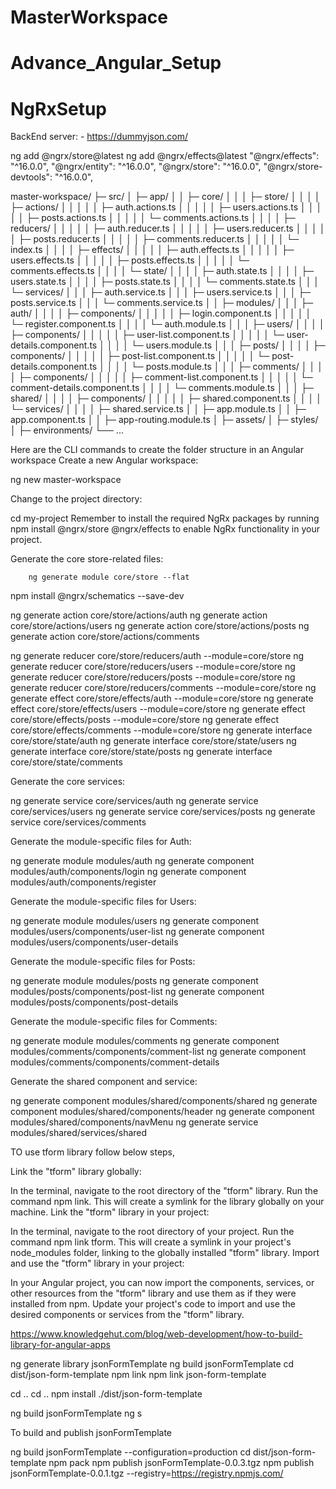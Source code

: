 # MasterWorkspace
# Advance_Angular_Setup
# NgRxSetup

BackEnd server: - https://dummyjson.com/

ng add @ngrx/store@latest
ng add @ngrx/effects@latest
    "@ngrx/effects": "^16.0.0",
    "@ngrx/entity": "^16.0.0",
    "@ngrx/store": "^16.0.0",
    "@ngrx/store-devtools": "^16.0.0",



master-workspace/
├─ src/
│   ├─ app/
│   │   ├─ core/
│   │   │   ├─ store/
│   │   │   │   ├─ actions/
│   │   │   │   │   ├─ auth.actions.ts
│   │   │   │   │   ├─ users.actions.ts
│   │   │   │   │   ├─ posts.actions.ts
│   │   │   │   │   └─ comments.actions.ts
│   │   │   │   ├─ reducers/
│   │   │   │   │   ├─ auth.reducer.ts
│   │   │   │   │   ├─ users.reducer.ts
│   │   │   │   │   ├─ posts.reducer.ts
│   │   │   │   │   ├─ comments.reducer.ts
│   │   │   │   │   └─ index.ts
│   │   │   │   ├─ effects/
│   │   │   │   │   ├─ auth.effects.ts
│   │   │   │   │   ├─ users.effects.ts
│   │   │   │   │   ├─ posts.effects.ts
│   │   │   │   │   └─ comments.effects.ts
│   │   │   │   └─ state/
│   │   │   │       ├─ auth.state.ts
│   │   │   │       ├─ users.state.ts
│   │   │   │       ├─ posts.state.ts
│   │   │   │       └─ comments.state.ts
│   │   │   └─ services/
│   │   │       ├─ auth.service.ts
│   │   │       ├─ users.service.ts
│   │   │       ├─ posts.service.ts
│   │   │       └─ comments.service.ts
│   │   ├─ modules/
│   │   │   ├─ auth/
│   │   │   │   ├─ components/
│   │   │   │   │   ├─ login.component.ts
│   │   │   │   │   └─ register.component.ts
│   │   │   │   └─ auth.module.ts
│   │   │   ├─ users/
│   │   │   │   ├─ components/
│   │   │   │   │   ├─ user-list.component.ts
│   │   │   │   │   └─ user-details.component.ts
│   │   │   │   └─ users.module.ts
│   │   │   ├─ posts/
│   │   │   │   ├─ components/
│   │   │   │   │   ├─ post-list.component.ts
│   │   │   │   │   └─ post-details.component.ts
│   │   │   │   └─ posts.module.ts
│   │   │   ├─ comments/
│   │   │   │   ├─ components/
│   │   │   │   │   ├─ comment-list.component.ts
│   │   │   │   │   └─ comment-details.component.ts
│   │   │   │   └─ comments.module.ts
│   │   │   ├─ shared/
│   │   │   │   ├─ components/
│   │   │   │   │   ├─ shared.component.ts
│   │   │   │   └─ services/
│   │   │   │       ├─ shared.service.ts
│   │   ├─ app.module.ts
│   │   ├─ app.component.ts
│   │   ├─ app-routing.module.ts
│   ├─ assets/
│   ├─ styles/
│   ├─ environments/
└── ...




Here are the CLI commands to create the folder structure in an Angular workspace
Create a new Angular workspace:


ng new master-workspace


Change to the project directory:

cd my-project
Remember to install the required NgRx packages by running 
npm install @ngrx/store @ngrx/effects to enable NgRx functionality in your project.

Generate the core store-related files:

        ng generate module core/store --flat

npm install @ngrx/schematics --save-dev



ng generate action core/store/actions/auth
ng generate action core/store/actions/users
ng generate action core/store/actions/posts
ng generate action core/store/actions/comments

ng generate reducer core/store/reducers/auth --module=core/store
ng generate reducer core/store/reducers/users --module=core/store
ng generate reducer core/store/reducers/posts --module=core/store
ng generate reducer core/store/reducers/comments --module=core/store
ng generate effect core/store/effects/auth --module=core/store
ng generate effect core/store/effects/users --module=core/store
ng generate effect core/store/effects/posts --module=core/store
ng generate effect core/store/effects/comments --module=core/store
ng generate interface core/store/state/auth
ng generate interface core/store/state/users
ng generate interface core/store/state/posts
ng generate interface core/store/state/comments


Generate the core services:

ng generate service core/services/auth
ng generate service core/services/users
ng generate service core/services/posts
ng generate service core/services/comments


Generate the module-specific files for Auth:

ng generate module modules/auth
ng generate component modules/auth/components/login
ng generate component modules/auth/components/register


Generate the module-specific files for Users:

ng generate module modules/users
ng generate component modules/users/components/user-list
ng generate component modules/users/components/user-details


Generate the module-specific files for Posts:

ng generate module modules/posts
ng generate component modules/posts/components/post-list
ng generate component modules/posts/components/post-details


Generate the module-specific files for Comments:

ng generate module modules/comments
ng generate component modules/comments/components/comment-list
ng generate component modules/comments/components/comment-details


Generate the shared component and service:

ng generate component modules/shared/components/shared
ng generate component modules/shared/components/header
ng generate component modules/shared/components/navMenu
ng generate service modules/shared/services/shared










TO use tform library follow below steps,




Link the "tform" library globally:

In the terminal, navigate to the root directory of the "tform" library.
Run the command npm link. This will create a symlink for the library globally on your machine.
Link the "tform" library in your project:

In the terminal, navigate to the root directory of your project.
Run the command npm link tform. This will create a symlink in your project's node_modules folder, linking to the globally installed "tform" library.
Import and use the "tform" library in your project:

In your Angular project, you can now import the components, services, or other resources from the "tform" library and use them as if they were installed from npm.
Update your project's code to import and use the desired components or services from the "tform" library.


https://www.knowledgehut.com/blog/web-development/how-to-build-library-for-angular-apps
<!-- npm publish -if want to publish -->
ng generate library jsonFormTemplate
ng build jsonFormTemplate
cd dist/json-form-template
npm link
npm link json-form-template

cd ..
cd ..
npm install ./dist/json-form-template


ng build jsonFormTemplate
ng s



To build and publish jsonFormTemplate

ng build jsonFormTemplate --configuration=production
cd dist/json-form-template
npm pack
npm publish jsonFormTemplate-0.0.3.tgz
npm publish jsonFormTemplate-0.0.1.tgz --registry=https://registry.npmjs.com/
